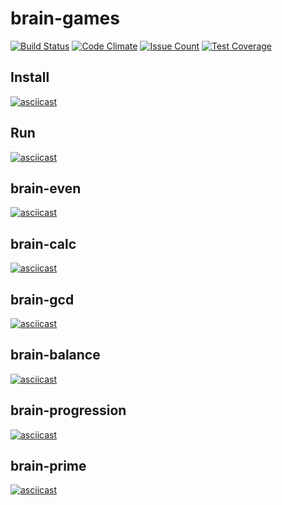 # brain-games
[![Build Status](https://travis-ci.org/fakendzon/project-lvl1-s372.svg?branch=master)](https://travis-ci.org/fakendzon/project-lvl1-s372)
[![Code Climate](https://codeclimate.com/github/fakendzon/project-lvl1-s372/badges/gpa.svg)](https://codeclimate.com/github/fakendzon/project-lvl1-s372)
[![Issue Count](https://codeclimate.com/github/fakendzon/project-lvl1-s372/badges/issue_count.svg)](https://codeclimate.com/github/fakendzon/project-lvl1-s372)
[![Test Coverage](https://codeclimate.com/github/fakendzon/project-lvl1-s372/badges/coverage.svg)](https://codeclimate.com/github/fakendzon/project-lvl1-s372/coverage)

## Install
[![asciicast](https://asciinema.org/a/fUFbzX3KfpDfMgV3b34hajS4f.png)](https://asciinema.org/a/fUFbzX3KfpDfMgV3b34hajS4f?speed=4&size=medium)

## Run
[![asciicast](https://asciinema.org/a/nhmQBHVnSNEjYOOZCgxIm1Ayf.png)](https://asciinema.org/a/nhmQBHVnSNEjYOOZCgxIm1Ayf?speed=2&size=medium)

## brain-even
[![asciicast](https://asciinema.org/a/9UPvY7DboFrUXq46a13jWRsox.png)](https://asciinema.org/a/9UPvY7DboFrUXq46a13jWRsox?speed=4&size=medium)

## brain-calc
[![asciicast](https://asciinema.org/a/vHkZpGULpMVO7VkGqlg8tMzEU.png)](https://asciinema.org/a/vHkZpGULpMVO7VkGqlg8tMzEU?speed=4&size=medium)

## brain-gcd
[![asciicast](https://asciinema.org/a/M9HCNdpNlQSsIdL06sszm8man.png)](https://asciinema.org/a/M9HCNdpNlQSsIdL06sszm8man?speed=4&size=medium)

## brain-balance
[![asciicast](https://asciinema.org/a/As3Skabk8YOo4NtqsoL5kRSOC.png)](https://asciinema.org/a/As3Skabk8YOo4NtqsoL5kRSOC?speed=4&size=medium)

## brain-progression
[![asciicast](https://asciinema.org/a/zYVEG0MazuIiNbgfX3Bg52kxi.png)](https://asciinema.org/a/zYVEG0MazuIiNbgfX3Bg52kxi?speed=4&size=medium)

## brain-prime
[![asciicast](https://asciinema.org/a/siNMj9cu3ixd8EbAuUoRLfxTD.png)](https://asciinema.org/a/siNMj9cu3ixd8EbAuUoRLfxTD?speed=4&size=medium)
